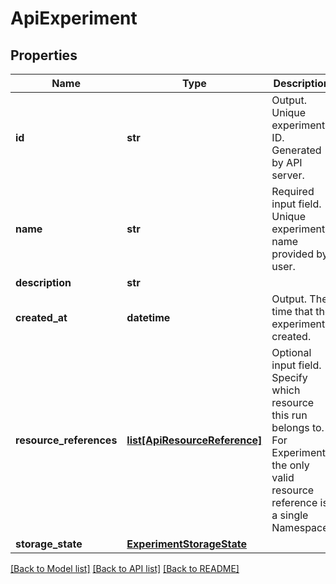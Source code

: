 # ApiExperiment

## Properties
Name | Type | Description | Notes
------------ | ------------- | ------------- | -------------
**id** | **str** | Output. Unique experiment ID. Generated by API server. | [optional] 
**name** | **str** | Required input field. Unique experiment name provided by user. | [optional] 
**description** | **str** |  | [optional] 
**created_at** | **datetime** | Output. The time that the experiment created. | [optional] 
**resource_references** | [**list[ApiResourceReference]**](ApiResourceReference.md) | Optional input field. Specify which resource this run belongs to. For Experiment, the only valid resource reference is a single Namespace. | [optional] 
**storage_state** | [**ExperimentStorageState**](ExperimentStorageState.md) |  | [optional] 

[[Back to Model list]](../README.md#documentation-for-models) [[Back to API list]](../README.md#documentation-for-api-endpoints) [[Back to README]](../README.md)



